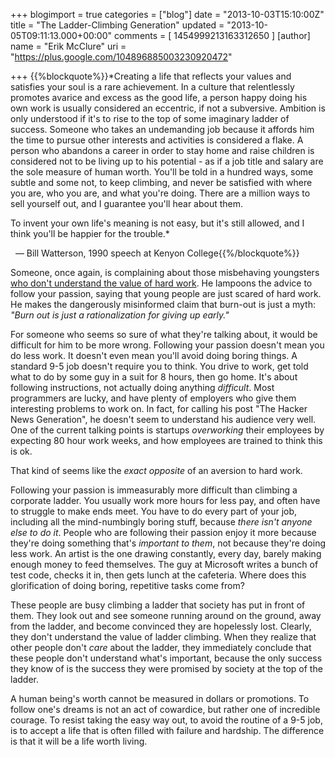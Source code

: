 +++
blogimport = true
categories = ["blog"]
date = "2013-10-03T15:10:00Z"
title = "The Ladder-Climbing Generation"
updated = "2013-10-05T09:11:13.000+00:00"
comments = [ 1454999213163312650 ]
[author]
name = "Erik McClure"
uri = "https://plus.google.com/104896885003230920472"

+++
{{%blockquote%}}*Creating a life that reflects your values and satisfies your soul is a rare achievement. In a culture that relentlessly promotes avarice and excess as the good life, a person happy doing his own work is usually considered an eccentric, if not a subversive. Ambition is only understood if it's to rise to the top of some imaginary ladder of success. Someone who takes an undemanding job because it affords him the time to pursue other interests and activities is considered a flake. A person who abandons a career in order to stay home and raise children is considered not to be living up to his potential - as if a job title and salary are the sole measure of human worth. You'll be told in a hundred ways, some subtle and some not, to keep climbing, and never be satisfied with where you are, who you are, and what you're doing. There are a million ways to sell yourself out, and I guarantee you'll hear about them.

To invent your own life's meaning is not easy, but it's still allowed, and I think you'll be happier for the trouble.*

&nbsp; &mdash; Bill Watterson, 1990 speech at Kenyon College{{%/blockquote%}}

Someone, once again, is complaining about those misbehaving youngsters [who don't understand the value of hard work](http://simpleprogrammer.com/2013/08/12/hard-work/). He lampoons the advice to follow your passion, saying that young people are just scared of hard work. He makes the dangerously misinformed claim that burn-out is just a myth: *"Burn out is just a rationalization for giving up early."*

For someone who seems so sure of what they're talking about, it would be difficult for him to be more wrong. Following your passion doesn't mean you do less work. It doesn't even mean you'll avoid doing boring things. A standard 9-5 job doesn't require you to think. You drive to work, get told what to do by some guy in a suit for 8 hours, then go home. It's about following instructions, not actually doing anything *difficult*. Most programmers are lucky, and have plenty of employers who give them interesting problems to work on. In fact, for calling his post "The Hacker News Generation", he doesn't seem to understand his audience very well. One of the current talking points is startups *overworking* their employees by expecting 80 hour work weeks, and how employees are trained to think this is ok.

That kind of seems like the *exact opposite* of an aversion to hard work.

Following your passion is immeasurably more difficult than climbing a corporate ladder. You usually work more hours for less pay, and often have to struggle to make ends meet. You have to do every part of your job, including all the mind-numbingly boring stuff, because *there isn't anyone else to do it*. People who are following their passion enjoy it more because they're doing something that's *important to them*, not because they're doing less work. An artist is the one drawing constantly, every day, barely making enough money to feed themselves. The guy at Microsoft writes a bunch of test code, checks it in, then gets lunch at the cafeteria. Where does this glorification of doing boring, repetitive tasks come from?

These people are busy climbing a ladder that society has put in front of them. They look out and see someone running around on the ground, away from the ladder, and become convinced they are hopelessly lost. Clearly, they don't understand the value of ladder climbing. When they realize that other people don't *care* about the ladder, they immediately conclude that these people don't understand what's important, because the only success they know of is the success they were promised by society at the top of the ladder.

A human being's worth cannot be measured in dollars or promotions. To follow one's dreams is not an act of cowardice, but rather one of incredible courage. To resist taking the easy way out, to avoid the routine of a 9-5 job, is to accept a life that is often filled with failure and hardship. The difference is that it will be a life worth living.
